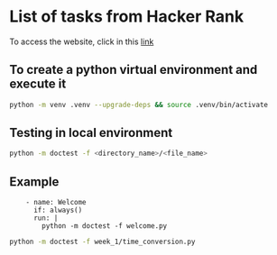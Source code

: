 # List of tasks from Hacker Rank
To access the website, click in this [link](https://www.hackerrank.com/dashboard)

## To create a python virtual environment and execute it
```sh
python -m venv .venv --upgrade-deps && source .venv/bin/activate
```

## Testing in local environment 
```sh
python -m doctest -f <directory_name>/<file_name>
```

## Example
```
    - name: Welcome
      if: always()
      run: |
        python -m doctest -f welcome.py 
```
```sh
python -m doctest -f week_1/time_conversion.py
```
